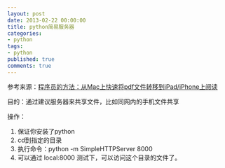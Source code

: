 ```yaml
---
layout: post
date: 2013-02-22 00:00:00
title: python简易服务器
categories:
- python
tags: 
- python
published: true
comments: true
---
```

<p>参考来源：<a href="http://www.iwangke.me/2012/06/17/python_simple_http_server/" target="_blank">程序员的方法：从Mac上快速将pdf文件转移到iPad/iPhone上阅读</a></p>

<p>目的：通过建议服务器来共享文件，比如同网内的手机文件共享</p>

<p>操作：
<ol>
	<li>保证你安装了python</li>
	<li>cd到指定的目录</li>
	<li>执行命令：python -m SimpleHTTPServer 8000</li>
	<li>可以通过 local:8000 测试下，可以访问这个目录的文件了。</li>
</ol></p>
